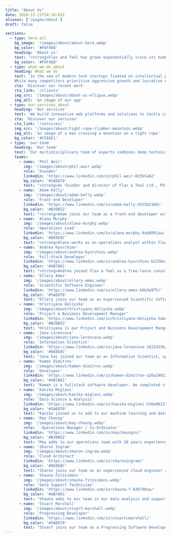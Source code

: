 ```yaml
---
title: "About Us"
date: 2018-12-21T14:10:03Z
aliases: ['/pages/about']
draft: false

sections:
  - type: hero-alt
    bg_image: '/images/about/about-hero.webp'
    bg_color: '#F6F4EB'
    heading: 'About us'
    text: '<strong>Flax and Teal has grown exponentially since its humble beginnings as a one-person operation in Belfast back in 2013.</strong> <br><br> What started as a solo endeavour has blossomed into a globally distributed team spanning four locations - Northern Ireland, Bulgaria, India, and California. Our 13-member strong workforce continues to expand, fuelled by a commitment to meeting the ever-evolving needs of our customers across Ireland, the UK, Europe, and North America. <br><br> With expertise honed through technical competency groups led by seasoned veterans, we seamlessly bridge time zones and harness best practices to deliver efficient, cutting-edge solutions.'
    bg_color: '#F6F4EB'
  - type: what-we-do_about
    heading: What we do
    text: 'In the sea of modern tech startups fixated on intellectual property and disruptive innovation, Flax & Teal stands apart. Our intentionally organic aesthetic, inspired by traditional industry, reflects our unconventional philosophy. We are not a typical tech company – we embrace the open source ethos, emphasising accountability, transparency, and collaborative creation over proprietary products and volatile disruption. <br><br>
    While many competitors prioritise aggressive growth and lucrative exits, our North Star is cultivating long-term partnerships built on trust. From our distinctive branding to our human-centric approach, every aspect is purposefully crafted to resonate with leaders who value stability, expertise, and safeguarding their data.'
    cta: 'Discover our recent work'
    cta_link: '/clients'
    img_src: '/images/about/about-us-ellipse.webp'
    img_alt: 'an image of our app'
  - type: our-services_about
    heading: 'Our services'
    text: 'We build innovative web platforms and solutions to tackle complex data and scientific challenges across diverse domains. Leveraging open source technologies, cloud infrastructure, and cutting-edge approaches like machine learning and scientific computing, we collaborate with clients to develop tailored solutions that drive progress and create value.'
    cta: 'Discover our services'
    cta_link: '/services/'
    img_src: '/images/about/tight-rope-climber-mountain.webp'
    img_alt: 'an image of a man crossing a mountain on a tight rope'
    bg_color: '#CFE6E1'
  - type: 'our-team'
    heading: 'Our team'
    text: 'Our multidisciplinary team of experts combines deep technical knowledge with domain expertise to deliver innovative, tailored solutions. We pride ourselves on our commitment to open source collaboration, sustainable development practices, and cutting-edge research and development.'
    teams:
      - name: 'Phil Weir'
        img: '/images/about/phil-weir.webp'
        role: 'Founder'
        linkedin: 'https://www.linkedin.com/in/phil-weir-033b5a62'
        bg_color: '#5A6D70'
        text: "<strong>As founder and director of Flax & Teal Ltd., Phil Weir brings a unique blend of scientific rigor and technical prowess to the company's projects and services. Holding a Ph.D. in Python-based mathematical simulation, Phil is an accomplished scientist and web developer with extensive experience in cutting-edge technologies like Kubernetes. One of Northern Ireland's qualified Kubernetes trainers, he has successfully delivered training programs on Python and Kubernetes, showcasing his deep knowledge in these domains</strong>. <br><br> Phil's expertise extends beyond programming into areas like geospatial data analysis and numerical simulations. He has presented his work at prestigious conferences worldwide, including PyCon New Zealand, FEniCS, and the Open Data Science Conference, covering topics such as numerical analysis, web-based simulations, and on-demand data analysis. With his unique skillset and thought leadership, Phil spearheads Flax & Teal's innovative projects as the lead architect, ensuring robust, scientifically sound solutions."
      - name: 'Adam Kelly'
        img: '/images/about/adam-kelly.webp'
        role: 'Front-end Developer'
        linkedin: 'https://www.linkedin.com/in/adam-kelly-4525b2160/'
        bg_color: '#B39B52'
        text: "<strong>Adam joins our team as a front-end developer with experience in Javascript, Software Testing Life Cycle and UI / front-end build. He holds a degree in Computer Science from Ulster Univeristy and a foundation degree in Computing.</strong>"
      - name: 'Alana Murphy'
        img: '/images/about/alana-murphy.webp'
        role: 'Operations Lead'
        linkedin: 'https://www.linkedin.com/in/alana-murphy-4ab8891aa/'
        bg_color: '#8E8E8C'
        text: "<strong>Alana works as an operations analyst within Flax & Teal, alongside carrying out a lot of our day-to-day duties as a company. Alana has a BSc in social science with quantitative methods and empirical research from Queen’s University. Alana has worked with SPSS, Stata, HTML and Python toolings in data analysis. She co-ordinates our strategy across all our departments.</strong>"
      - name: 'Andrea Kyurchiev'
        img: '/images/about/andrea-kyurchiev.webp'
        role: 'Full-Stack Developer'
        linkedin: 'https://www.linkedin.com/in/andrea-kyurchiev-b2250a15b/'
        bg_color: '#4B7A81'
        text: "<strong>Andrea joined Flax & Teal as a free-lance consultant, before coming to work with us permanently as a full-stack developer. He is an experienced and talented developer, working with PHP, Laravel, JavaScript, C-Sharp, VueJS and more. He has experience with both front and back-end development, from initial build to full platform deployment.</strong>"
      - name: 'Ellery Ames'
        img: '/images/about/ellery-ames.webp'
        role: 'Scientific Software Engineer'
        linkedin: 'https://www.linkedin.com/in/ellery-ames-b6b3a975/'
        bg_color: '#5A6D70'
        text: "Ellery joins our team as an experienced Scientific Software Engineer. He has a background in physics and mathematics, with a PhD from the University of Oregon in Physics. He has experience with computational physics, engineering, mathematical modelling, geo-metric analysis, Python, C/C++ and Kubernetes."
      - name: 'Hristiyana Deliyska'
        img: '/images/about/hristiyana-deliyska.webp'
        role: 'Project & Business Development Manager'
        linkedin: 'https://www.linkedin.com/in/hristiyana-deliyska-5aba5119a/'
        bg_color: '#B39B52'
        text: "Hristiyana is our Project and Business Development Manger! Hristiyana has a background in economics and international relations and experience with international business development."
      - name: 'Jana Lorencova'
        img: '/images/about/jana-lorencova.webp'
        role: 'Information Scientist'
        linkedin: 'https://www.linkedin.com/in/jana-lorencova-1822433b/'
        bg_color: '#8E8E8C'
        text: "Jana has joined our team as an Information Scientist, specialising in data cataloguing, adminstration and has an MA in International Relations and Politics from the University of Aberdeen."
      - name: 'Kamen Dimitrov'
        img: '/images/about/kamen-dimitrov.webp'
        role: 'Developer'
        linkedin: 'https://www.linkedin.com/in/kamen-dimitrov-a26a2492/'
        bg_color: '#4B7A81'
        text: "Kamen is a fullstack software developer. He completed studying Software Engineering in Sofia and has experience with Java, Python, Rust and Go programming languages and back-end development. He has successfully completed DevOps course from Telerik Academy, and has experience with GIT and Docker."
      - name: 'Kanika Miglani'
        img: '/images/about/kanika-miglani.webp'
        role: 'Data Science & Analysis'
        linkedin: 'https://www.linkedin.com/in/kanika-miglani-538a06137/'
        bg_color: '#5A6D70'
        text: "Kanika joined us to add to our machine learning and data science analytics skill-sets. Kanika has a Masters in Mathematics and Statistics from the Indian Institute of Technology and is an experienced data scientist with a background in Python, ML and R. Kanika has experience mentoring companies to enhance digital transformation and innovation, with client’s stating: &ldquo;Kanika has been a great help and mentor to Genysys Engine. Thanks to Kanika’s knowledge and guidance we have been able to analyze, learn & expand our Deep Learning models.&rdquo; She has extensive experience in working with Python and Machine Learning techniques."
      - name: 'May Cheung'
        img: '/images/about/may-cheung.webp'
        role: ' Operations Manager / Co-Ordinator'
        linkedin: 'https://www.linkedin.com/in/maycheungni/'
        bg_color: '#B39B52'
        text: "May adds to our operations team with 20 years experience working within the tech and legal sectors. May helps co-ordinate our in-house strategy and operations, and is also currently CFO for OpenUK, highlighting her passion and dedication to open source. She is also a Director and key volunteer organiser of NIDC (Northern Ireland Developers Conference), having been involved in multiple capacities since the first conference in 2017."
      - name: 'Sharon Ingram'
        img: '/images/about/sharon-ingram.webp'
        role: 'Cloud Architect'
        linkedin: 'https://www.linkedin.com/in/sharoningram/'
        bg_color: '#8E8E8C'
        text: "Sharon joins our team as an experienced cloud engineer and certified Azure Solutions Architecture and DevOps Expert. She has over 10 years experience within this role and adds to our cloud engineering and computational skill-sets. Sharon also has experience with Kubernetes, .NET, Oracle, Javascript and C-Sharp."
      - name: 'Shauna Fitzsimons '
        img: '/images/about/shauna-fitzsimons.webp'
        role: 'Data Support Technician'
        linkedin: 'https://www.linkedin.com/in/shauna-f-030798aa/'
        bg_color: '#4B7A81'
        text: "Shauna adds to our team in our data analysis and supporting project management tasks. Shauna works on licensing and compliance to ensure the highest standards are met."
      - name: 'Stuart Marshall'
        img: '/images/about/stuart-marshall.webp'
        role: 'Progressing Developer'
        linkedin: 'https://www.linkedin.com/in/stuartcmarshall/'
        bg_color: '#5A6D70'
        text: "Stuart joins our team as a Progressing Software Developer with an extensive background in 3D design, architecture and additive manufacturing. He has experience working in the front-end and backend, including; VR technologies such as Blender, CSS, JavaScript, HMTL, C# and .NET, with expertise in Vue and React."
---
```

